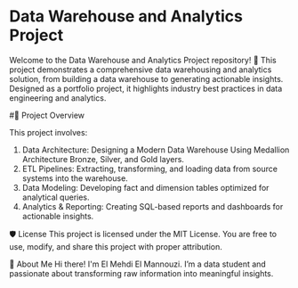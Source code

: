 # Data Warehouse and Analytics Project

Welcome to the Data Warehouse and Analytics Project repository! 🚀
This project demonstrates a comprehensive data warehousing and analytics solution, from building a data warehouse to generating actionable insights. Designed as a portfolio project, it highlights industry best practices in data engineering and analytics.



#📖 Project Overview

This project involves:

1. Data Architecture: Designing a Modern Data Warehouse Using Medallion Architecture Bronze, Silver, and Gold layers.
2. ETL Pipelines: Extracting, transforming, and loading data from source systems into the warehouse.
3. Data Modeling: Developing fact and dimension tables optimized for analytical queries.
4. Analytics & Reporting: Creating SQL-based reports and dashboards for actionable insights.
   



🛡️ License
This project is licensed under the MIT License. You are free to use, modify, and share this project with proper attribution.

🌟 About Me
Hi there! I'm El Mehdi El Mannouzi. I’m a data student and passionate about transforming raw information into meaningful insights.
